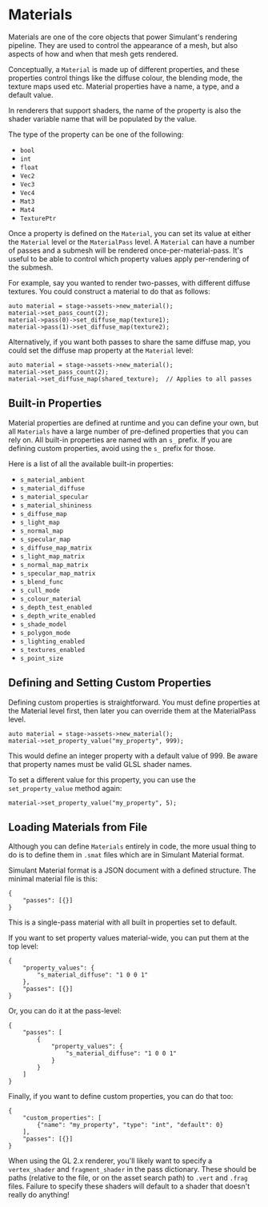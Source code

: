 # Materials

Materials are one of the core objects that power Simulant's rendering pipeline. They are used to control the appearance of a mesh, but also aspects of how and when that mesh gets rendered.

Conceptually, a `Material` is made up of different properties, and these properties control things like the diffuse colour, the blending mode, the texture maps used etc. Material properties have a name, a type, and a default value.

In renderers that support shaders, the name of the property is also the shader variable name that will be populated by the value. 

The type of the property can be one of the following:

 - `bool`
 - `int`
 - `float`
 - `Vec2`
 - `Vec3`
 - `Vec4`
 - `Mat3`
 - `Mat4`
 - `TexturePtr`

Once a property is defined on the `Material`, you can set its value at either the `Material` level or the `MaterialPass` level. A `Material` can have a number of passes and a submesh will be rendered once-per-material-pass. It's useful to be able to control which property values apply per-rendering of the submesh.

For example, say you wanted to render two-passes, with different diffuse textures. You could construct a material to do that as follows:

```
auto material = stage->assets->new_material();
material->set_pass_count(2);
material->pass(0)->set_diffuse_map(texture1);
material->pass(1)->set_diffuse_map(texture2);
```

Alternatively, if you want both passes to share the same diffuse map, you could set the diffuse map property at the `Material` level:

```
auto material = stage->assets->new_material();
material->set_pass_count(2);
material->set_diffuse_map(shared_texture);  // Applies to all passes
```

## Built-in Properties

Material properties are defined at runtime and you can define your own, but all `Materials` have a large number of pre-defined properties that you can rely on. All built-in properties are named with an `s_` prefix. If you are defining custom properties, avoid using the `s_` prefix for those.

Here is a list of all the available built-in properties:

 - `s_material_ambient`
 - `s_material_diffuse`
 - `s_material_specular`
 - `s_material_shininess`
 - `s_diffuse_map`
 - `s_light_map`
 - `s_normal_map`
 - `s_specular_map`
 - `s_diffuse_map_matrix`
 - `s_light_map_matrix`
 - `s_normal_map_matrix`
 - `s_specular_map_matrix`
 - `s_blend_func`
 - `s_cull_mode`
 - `s_colour_material`
 - `s_depth_test_enabled`
 - `s_depth_write_enabled`
 - `s_shade_model`
 - `s_polygon_mode`
 - `s_lighting_enabled`
 - `s_textures_enabled`
 - `s_point_size`


## Defining and Setting Custom Properties

Defining custom properties is straightforward. You must define properties at the Material level first, then later you can override them at the MaterialPass level.

```
auto material = stage->assets->new_material();
material->set_property_value("my_property", 999);
```

This would define an integer property with a default value of 999. Be aware that property names must be valid GLSL shader names. 

To set a different value for this property, you can use the `set_property_value` method again:

```
material->set_property_value("my_property", 5);
```

## Loading Materials from File

Although you can define `Materials` entirely in code, the more usual thing to do is to define them in `.smat` files which are in Simulant Material format.

Simulant Material format is a JSON document with a defined structure. The minimal material file is this:

```
{
    "passes": [{}]
}
```

This is a single-pass material with all built in properties set to default.

If you want to set property values material-wide, you can put them at the top level:

```
{
    "property_values": {
        "s_material_diffuse": "1 0 0 1"
    },
    "passes": [{}]
}
```

Or, you can do it at the pass-level:


```
{
    "passes": [
        {
            "property_values": {
                "s_material_diffuse": "1 0 0 1"
            }
        }
    ]
}
```

Finally, if you want to define custom properties, you can do that too:

```
{
    "custom_properties": [
        {"name": "my_property", "type": "int", "default": 0}
    ],
    "passes": [{}]
}
```

When using the GL 2.x renderer, you'll likely want to specify a `vertex_shader` and `fragment_shader` in the pass dictionary. These should be paths (relative to the file, or on the asset search path) to `.vert` and `.frag` files. Failure to specify these shaders will default to a shader that doesn't really do anything!

